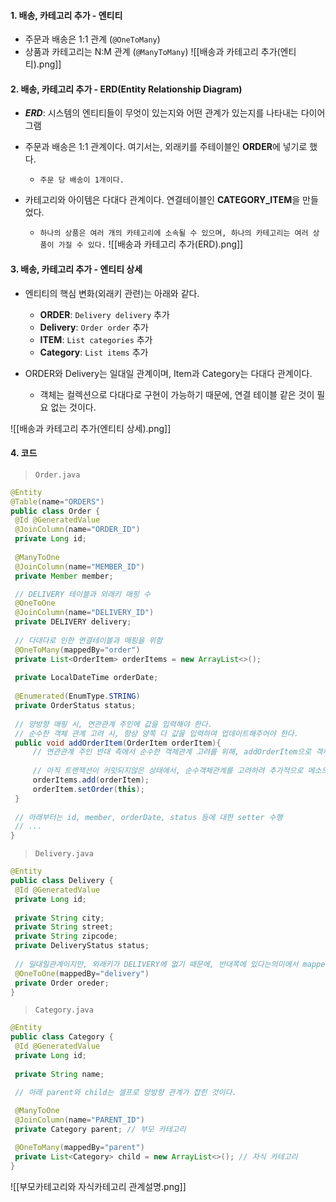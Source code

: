 
#### 1. 배송, 카테고리 추가 - 엔티티

- 주문과 배송은 1:1 관계 (`@OneToMany`)
- 상품과 카테고리는 N:M 관계 (`@ManyToMany`)
![[배송과 카테고리 추가(엔티티).png]]

#### 2. 배송, 카테고리 추가 - ERD(Entity Relationship Diagram)

- **_ERD_**: 시스템의 엔티티들이 무엇이 있는지와 어떤 관계가 있는지를 나타내는 다이어그램

- 주문과 배송은 1:1 관계이다. 여기서는, 외래키를 주테이블인 **ORDER**에 넣기로 했다.
	- `주문 당 배송이 1개이다.`

- 카테고리와 아이템은 다대다 관계이다. 연결테이블인 **CATEGORY_ITEM**을 만들었다.
	- `하나의 상품은 여러 개의 카테고리에 소속될 수 있으며, 하나의 카테고리는 여러 상품이 가질 수 있다.`
![[배송과 카테고리 추가(ERD).png]]


#### 3. 배송, 카테고리 추가 - 엔티티 상세

- 엔티티의 핵심 변화(외래키 관련)는 아래와 같다.
	- **ORDER**: `Delivery delivery` 추가
	- **Delivery**: `Order order` 추가
	- **ITEM**: `List categories` 추가
	- **Category**: `List items` 추가

- ORDER와 Delivery는 일대일 관계이며, Item과 Category는 다대다 관계이다.
	- 객체는 컬렉션으로 다대다로 구현이 가능하기 때문에, 연결 테이블 같은 것이 필요 없는 것이다.

![[배송과 카테고리 추가(엔티티 상세).png]]


#### 4. 코드

> `Order.java`
```java
@Entity
@Table(name="ORDERS")
public class Order {
 @Id @GeneratedValue
 @JoinColumn(name="ORDER_ID")
 private Long id;
 
 @ManyToOne
 @JoinColumn(name="MEMBER_ID")
 private Member member;

 // DELIVERY 테이블과 외래키 매핑 수
 @OneToOne
 @JoinColumn(name="DELIVERY_ID")
 private DELIVERY delivery;
 
 // 다대다로 인한 연결테이블과 매핑을 위함
 @OneToMany(mappedBy="order")
 private List<OrderItem> orderItems = new ArrayList<>();
 
 private LocalDateTime orderDate;
 
 @Enumerated(EnumType.STRING)
 private OrderStatus status;
 
 // 양방향 매핑 시, 연관관계 주인에 값을 입력해야 한다.
 // 순수한 객체 관계 고려 시, 항상 양쪽 다 값을 입력하여 업데이트해주어야 한다.
 public void addOrderItem(OrderItem orderItem){
	 // 연관관계 주인 반대 측에서 순수한 객체관계 고려를 위해, addOrderItem으로 객체 값 추가로 업데이트 수행
	 
	 // 아직 트랜잭션이 커밋되지않은 상태에서, 순수객체관계를 고려하려 추가적으로 메소드를 정의하는 과정이 아래와 같이 필요하다면, 양방향 연관관계가 설정된 객체 중 한 곳만 정의해주면 된다. (여기서는 연관관계 주인 반대에서 수행해주었음)
	 orderItems.add(orderItem);
	 orderItem.setOrder(this);
 }
 
 // 아래부터는 id, member, orderDate, status 등에 대한 setter 수행
 // ...
}
```

> `Delivery.java`
```java
@Entity
public class Delivery {
 @Id @GeneratedValue
 private Long id;
 
 private String city;
 private String street;
 private String zipcode;
 private DeliveryStatus status;
 
 // 일대일관계이지만, 외래키가 DELIVERY에 없기 때문에, 반대쪽에 있다는의미에서 mappedBy
 @OneToOne(mappedBy="delivery")
 private Order oreder;
}
```

> `Category.java`
```java
@Entity
public class Category {
 @Id @GeneratedValue
 private Long id;
 
 private String name;

 // 아래 parent와 child는 셀프로 양방향 관계가 잡힌 것이다.
 
 @ManyToOne
 @JoinColumn(name="PARENT_ID")
 private Category parent; // 부모 카테고리

 @OneToMany(mappedBy="parent")
 private List<Category> child = new ArrayList<>(); // 자식 카테고리
}
```
![[부모카테고리와 자식카테고리 관계설명.png]]

